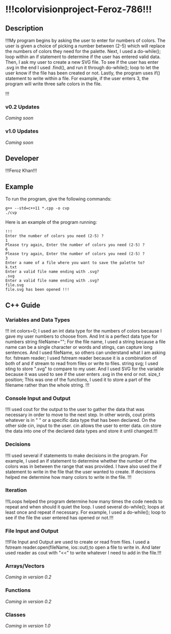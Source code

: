 # !!!colorvisionproject-Feroz-786!!!

## Description

!!!My program begins by asking the user to enter for numbers of colors. The user is given a choice of picking a number between (2-5) which will replace the numbers of colors they need for the palette. Next, I used a do-while(); loop within an if statement to determine if the user has entered valid data. Then, I ask my user to create a new SVG file. To see if the user has enter .svg in the end I used .find(), and run it through do-while(); loop to let the user know if the file has been created or not. Lastly, the program uses if() statement to write within a file. For example, if the user enters 3, the program will write three safe colors in the file. 

!!!

### v0.2 Updates

*Coming soon*

### v1.0 Updates

*Coming soon*


## Developer

!!!Feroz Khan!!!

## Example

To run the program, give the following commands:

```
g++ --std=c++11 *.cpp -o cvp
./cvp
```

Here is an example of the program running:

```
!!!
Enter the number of colors you need (2-5) ? 
1
Please try again, Enter the number of colors you need (2-5) ? 
6
Please try again, Enter the number of colors you need (2-5) ? 
3
Enter a name of a file where you want to save the palette to? 
k.txt
Enter a valid file name ending with .svg?
.svg
Enter a valid file name ending with .svg?
file.svg
file.svg has been opened !!!
```

## C++ Guide

### Variables and Data Types

!!!
int colors=0; 
    I used an int data type for the numbers of colors because I gave my user numbers to choose from. And Int is a perfect data type for numbers 
string fileName="";
    For the file name, I used a string because a file name can be a single character or words and stings, can capture long sentences. And I used fileName, so others can understand what I am asking for. 
fstream reader;
    I used fstream reader because it is a combination of both of and if stream to read from files or write to files. 
string svg;
    I used sting to store ".svg" to compare to my user. And I used SVG for the variable because it was used to see if the user enters .svg in the end or not. 
size_t  position;
    This was one of the functions, I used it to store a part of the filename rather than the whole string. 
!!!

### Console Input and Output

!!!I used cout for the output to the user to gather the data that was necessary in order to move to the next step. In other words, cout prints whatever is in " " or a specific data type that has been declared. On the other side cin, input to the user. cin allows the user to enter data. cin store the data into one of the declared data types and store it until changed.!!!

### Decisions

!!!I used several if statements to make decisions in the program. For example, I used an if statement to determine whether the number of the colors was in between the range that was provided. I have also used the if statement to write in the file that the user wanted to create. If decisions helped me determine how many colors to write in the file. !!!

### Iteration

!!!Loops helped the program determine how many times the code needs to repeat and when should it quiet the loop. I used several do-while(); loops at least once and repeat if necessary. For example, I used a do-while(); loop to see if the file the user entered has opened or not.!!!

### File Input and Output

!!!File Input and Output are used to create or read from files. I used a fstream reader.open(fileName, ios::out);to open a file to write in. And later used reader as cout with "<<" to write whatever I need to add in the file.!!!

### Arrays/Vectors

*Coming in version 0.2*

### Functions

*Coming in version 0.2*

### Classes

*Coming in version 1.0*
